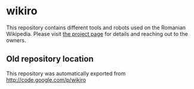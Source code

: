 # wikiro
This repository contains different tools and robots used on the Romanian Wikipedia. Please visit [the project page](https://ro.wikipedia.org/wiki/Proiect:Cod_Wikipedia) for details and reaching out to the owners.

Old repository location
-----------------------
This repository was automatically exported from http://code.google.com/p/wikiro 
